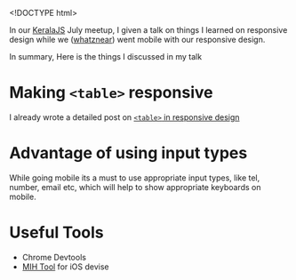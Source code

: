 &lt;!DOCTYPE html&gt;

In our [KeralaJS](http://keralajs.org) July meetup, I given a talk on things I learned on responsive design while we ([whatznear](https://whatznear.com)) went mobile with our responsive design.

In summary, Here is the things I discussed in my talk

Making `<table>` responsive
===========================

I already wrote a detailed post on [`<table>` in responsive design](/2014/07/css-table-in-responsive-design.html)

Advantage of using input types
==============================

While going mobile its a must to use appropriate input types, like tel, number, email etc, which will help to show appropriate keyboards on mobile.

Useful Tools
============

-   Chrome Devtools
-   [MIH Tool](http://www.iunbug.com/mihtool) for iOS devise
